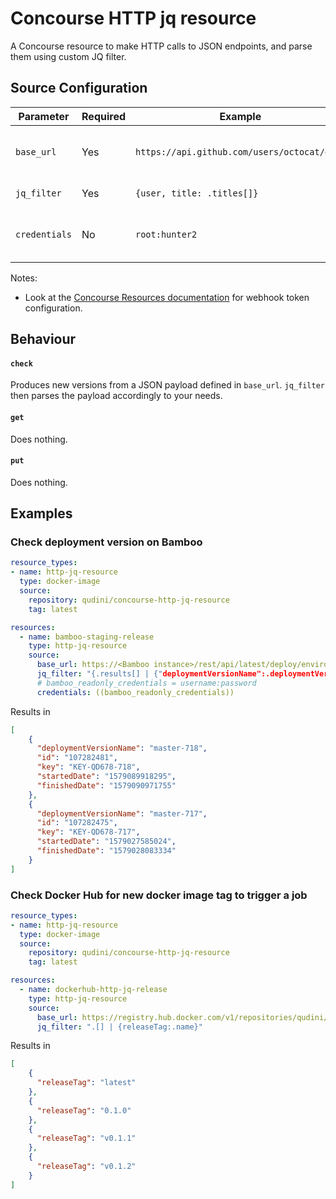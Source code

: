 # Concourse HTTP jq resource

A Concourse resource to make HTTP calls to JSON endpoints, and parse them using custom JQ filter. 

## Source Configuration

| Parameter                   | Required | Example                                     | Description                                                                                                                                                                                                                                                                                |
|-----------------------------|----------|---------------------------------------------|--------------------------------------------------------------------------------------------------------------------------------------------------------------------------------------------------------------------------------------------------------------------------------------------|
| `base_url`                  | Yes      | `https://api.github.com/users/octocat/orgs` | Url for the json payload to get.                                                                                                                                                                                                                                                           |
| `jq_filter`                 | Yes      | `{user, title: .titles[]}`                  | Valid JQ filter                                                                                                                                                                                                                                                                            |
| `credentials`               | No       | `root:hunter2`                              | Basic auth. Will be base64 encoded.                                                                                                                                                                                                                                                           |

Notes:
 - Look at the [Concourse Resources documentation](https://concourse-ci.org/resources.html#resource-webhook-token)
 for webhook token configuration.

## Behaviour

#### `check`

Produces new versions from a JSON payload defined in `base_url`. `jq_filter` then parses the payload accordingly to your needs.

#### `get`

Does nothing.

#### `put`

Does nothing.

## Examples
### Check deployment version on Bamboo
```yaml
resource_types:
- name: http-jq-resource
  type: docker-image
  source:
    repository: qudini/concourse-http-jq-resource
    tag: latest

resources:
  - name: bamboo-staging-release
    type: http-jq-resource
    source:
      base_url: https://<Bamboo instance>/rest/api/latest/deploy/environment/{env_id}/results?os_authType=basic
      jq_filter: "{.results[] | {"deploymentVersionName":.deploymentVersionName,"id":.id|tostring,"key":.deploymentVersion.items[0].planResultKey.key,"startedDate":.startedDate|tostring,finishedDate:.finishedDate|tostring}"
      # bamboo_readonly_credentials = username:password
      credentials: ((bamboo_readonly_credentials))
```
Results in
```json
[
    {
      "deploymentVersionName": "master-718",
      "id": "107282481",
      "key": "KEY-QD678-718",
      "startedDate": "1579089918295",
      "finishedDate": "1579090971755"
    },
    {
      "deploymentVersionName": "master-717",
      "id": "107282475",
      "key": "KEY-QD678-717",
      "startedDate": "1579027585024",
      "finishedDate": "1579028083334"
    }
]
```
### Check Docker Hub for new docker image tag to trigger a job

```yaml
resource_types:
- name: http-jq-resource
  type: docker-image
  source:
    repository: qudini/concourse-http-jq-resource
    tag: latest

resources:
  - name: dockerhub-http-jq-release
    type: http-jq-resource
    source:
      base_url: https://registry.hub.docker.com/v1/repositories/qudini/concourse-http-jq-resource/tags
      jq_filter: ".[] | {releaseTag:.name}"
```
Results in 
```json
[
    {
      "releaseTag": "latest"
    },
    {
      "releaseTag": "0.1.0"
    },
    {
      "releaseTag": "v0.1.1"
    },
    {
      "releaseTag": "v0.1.2"
    }
]
```
